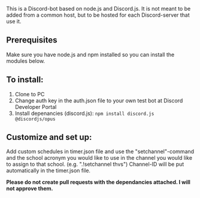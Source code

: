 This is a Discord-bot based on node.js and Discord.js. It is not meant to be added from a common host, but to be hosted for each Discord-server that use it.

## Prerequisites
Make sure you have node.js and npm installed so you can install the modules below.

## To install:
1. Clone to PC
2. Change auth key in the auth.json file to your own test bot at Discord Developer Portal
3. Install depenancies (discord.js): `npm install discord.js @discordjs/opus`

## Customize and set up:
Add custom schedules in timer.json file and use the "setchannel"-command and the school acronym you would like to use in the channel you would like to assign to that school. (e.g. ".!setchannel thvs") Channel-ID will be put automatically in the timer.json file.

**Please do not create pull requests with the dependancies attached. I will not approve them.**
